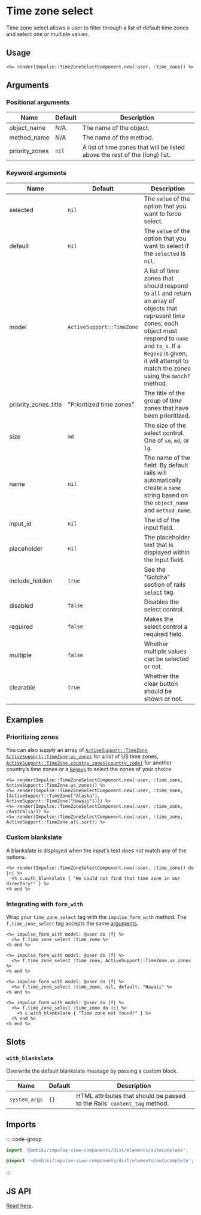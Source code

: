 # Time zone select

Time zone select allows a user to filter through a list of default time zones and select one or multiple values.

## Usage

```erb
<%= render(Impulse::TimeZoneSelectComponent.new(:user, :time_zone)) %>
```

## Arguments

### Positional arguments

| Name           | Default   | Description                                                                  |
| ------         | --------- | -------------                                                                |
| object_name    | N/A       | The name of the object.                                                      |
| method_name    | N/A       | The name of the method.                                                      |
| priority_zones | `nil`     | A list of time zones that will be listed above the rest of the (long) list. |

### Keyword arguments

| Name                 | Default                   | Description                                                                                                                                                                                                                                      |
| ------               | ---------                 | -------------                                                                                                                                                                                                                                    |
| selected             | `nil`                     | The `value` of the option that you want to force select.                                                                                                                                                                                         |
| default              | `nil`                     | The `value` of the option that you want to select if the `selected` is `nil`.                                                                                                                                                                    |
| model                | `ActiveSupport::TimeZone` | A list of time zones that should respond to `all` and return an array of objects that represent time zones; each object must respond to `name` and `to_s`. If a `Regexp` is given, it will attempt to match the zones using the `match?` method. |
| priority_zones_title | "Prioritized time zones"  | The title of the group of time zones that have been prioritized.                                                                                                                                                                                 |
| size                 | `md`                      | The size of the select control. One of `sm`, `md`, or `lg`.                                                                                                                                                                                      |
| name                 | `nil`                     | The name of the field. By default rails will automatically create a `name` string based on the `object_name` and `method_name`.                                                                                                                  |
| input_id             | `nil`                     | The id of the input field.                                                                                                                                                                                                                       |
| placeholder          | `nil`                     | The placeholder text that is displayed within the input field.                                                                                                                                                                                   |
| include_hidden       | `true`                    | See the "Gotcha" section of rails [`select`](https://api.rubyonrails.org/classes/ActionView/Helpers/FormOptionsHelper.html#method-i-select) tag.                                                                                                 |
| disabled             | `false`                   | Disables the select control.                                                                                                                                                                                                                     |
| required             | `false`                   | Makes the select control a required field.                                                                                                                                                                                                       |
| multiple             | `false`                   | Whether multiple values can be selected or not.                                                                                                                                                                                                  |
| clearable            | `true`                    | Whether the clear button should be shown or not.                                                                                                                                                                                                 |

## Examples

### Prioritizing zones

You can also supply an array of [`ActiveSupport::TimeZone`](https://api.rubyonrails.org/classes/ActiveSupport/TimeZone.html),
[`ActiveSupport::TimeZone.us_zones`](https://api.rubyonrails.org/classes/ActiveSupport/TimeZone.html#method-c-us_zones)
for a list of US time zones, [`ActiveSupport::TimeZone.country_zones(country_code)`](https://api.rubyonrails.org/classes/ActiveSupport/TimeZone.html#method-c-country_zones)
for another country’s time zones or a [`Regexp`](https://api.rubyonrails.org/classes/Regexp.html) to select the zones
of your choice.

```erb
<%= render(Impulse::TimeZoneSelectComponent.new(:user, :time_zone, ActiveSupport::TimeZone.us_zones)) %>
<%= render(Impulse::TimeZoneSelectComponent.new(:user, :time_zone, [ActiveSupport::TimeZone["Alaska"], ActiveSupport::TimeZone["Hawaii"]])) %>
<%= render(Impulse::TimeZoneSelectComponent.new(:user, :time_zone, /Australia/)) %>
<%= render(Impulse::TimeZoneSelectComponent.new(:user, :time_zone, ActiveSupport::TimeZone.all.sort)) %>
```

### Custom blankslate

A blankslate is displayed when the input's text does not match any of the options.

```erb{2}
<%= render(Impulse::TimeZoneSelectComponent.new(:user, :time_zone)) do |c| %>
  <% c.with_blankslate { "We could not find that time zone in our directory!" } %>
<% end %>
```

### Integrating with `form_with`

Wrap your `time_zone_select` tag with the `impulse_form_with` method. The `f.time_zone_select` tag accepts the same [arguments](#arguments).

```erb
<%= impulse_form_with model: @user do |f| %>
  <%= f.time_zone_select :time_zone %>
<% end %>

<%= impulse_form_with model: @user do |f| %>
  <%= f.time_zone_select :time_zone, ActiveSupport::TimeZone.us_zones %>
<% end %>

<%= impulse_form_with model: @user do |f| %>
  <%= f.time_zone_select :time_zone, nil, default: "Hawaii" %>
<% end %>

<%= impulse_form_with model: @user do |f| %>
  <%= f.time_zone_select :time_zone do |c| %>
    <% c.with_blankslate { "Time zone not found!" } %>
  <% end %>
<% end %>
```

## Slots

### `with_blankslate`

Overwrite the default blankslate message by passing a custom block.

| Name          | Default   | Description                                                               |
| ------        | --------- | -------------                                                             |
| `system_args` | `{}`      | HTML attributes that should be passed to the Rails' `content_tag` method. |

## Imports

::: code-group
```js
import '@ambiki/impulse-view-components/dist/elements/autocomplete';
```

```scss
@import '~@ambiki/impulse-view-components/dist/elements/autocomplete';
```
:::

## JS API

[Read here](../js-api/autocomplete.md).
